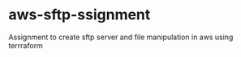 # aws-sftp-ssignment
Assignment to create sftp server and file manipulation  in aws using terrraform 
